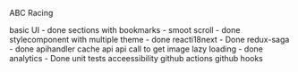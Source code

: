 ABC Racing 

basic UI - done
sections with bookmarks - smoot scroll - done
stylecomponent with multiple theme - done
reacti18next - Done
redux-saga - done
apihandler
cache api 
api call to get image 
lazy loading - done
analytics - Done
unit tests
acceessibility
github actions
github hooks
